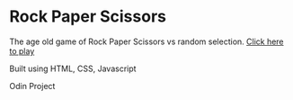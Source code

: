 # Rock Paper Scissors
The age old game of Rock Paper Scissors vs random selection. [Click here to play](https://wwartick.github.io/rock-paper-scissors/)

Built using HTML, CSS, Javascript

Odin Project
